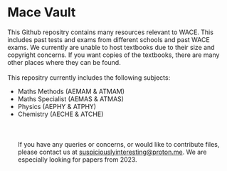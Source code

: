 # Mace Vault
This Github repositry contains many resources relevant to WACE. This includes past tests and exams from different schools and past WACE exams. We currently are unable to host textbooks due to their size and copyright concerns. If you want copies of the textbooks, there are many other places where they can be found.<br><br>
This repositry currently includes the following subjects:
- Maths Methods (AEMAM & ATMAM)
- Maths Specialist (AEMAS & ATMAS)
- Physics (AEPHY & ATPHY)
- Chemistry (AECHE & ATCHE)
<br><br><br><br>
If you have any queries or concerns, or would like to contribute files, please contact us at suspiciouslyinteresting@proton.me. We are especially looking for papers from 2023.

